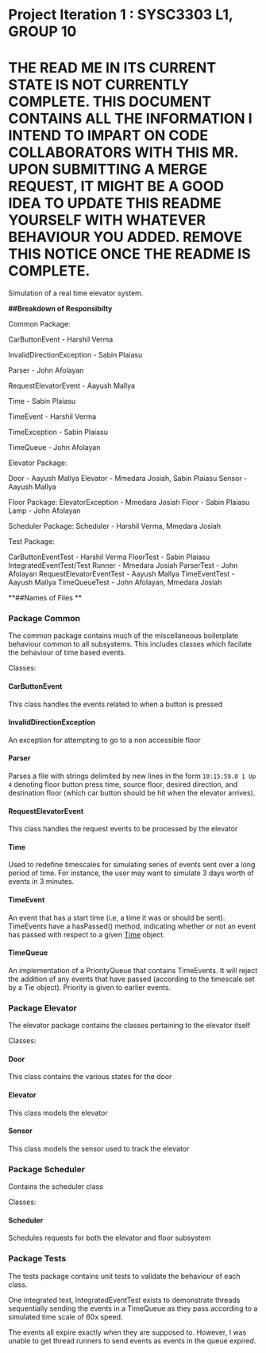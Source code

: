 # Project Iteration 1 : SYSC3303 L1, GROUP 10

# THE READ ME IN ITS CURRENT STATE IS NOT CURRENTLY COMPLETE. THIS DOCUMENT CONTAINS ALL THE INFORMATION I INTEND TO IMPART ON CODE COLLABORATORS WITH THIS MR. UPON SUBMITTING A MERGE REQUEST, IT MIGHT BE A GOOD IDEA TO UPDATE THIS README YOURSELF WITH WHATEVER BEHAVIOUR YOU ADDED. REMOVE THIS NOTICE ONCE THE README IS COMPLETE.

Simulation of a real time elevator system. 


**##Breakdown of Responsibilty**
 
 Common Package:
 
 CarButtonEvent - Harshil Verma
 
 InvalidDirectionException - Sabin Plaiasu
 
 Parser - John Afolayan
 
 RequestElevatorEvent - Aayush Mallya
 
 Time - Sabin Plaiasu
 
 TimeEvent - Harshil Verma
 
 TimeException - Sabin Plaiasu
 
 TimeQueue - John Afolayan
 
 Elevator Package:
 
 Door - Aayush Mallya
 Elevator - Mmedara Josiah, Sabin Plaiasu
 Sensor - Aayush Mallya
 
 Floor Package:
 ElevatorException - Mmedara Josiah
 Floor - Sabin Plaiasu
 Lamp - John Afolayan
 
 Scheduler Package:
 Scheduler - Harshil Verma, Mmedara Josiah
 
 Test Package:
 
 CarButtonEventTest - Harshil Verma
 FloorTest - Sabin Plaiasu
 IntegratedEventTest/Test Runner - Mmedara Josiah
 ParserTest - John Afolayan
 RequestElevatorEventTest - Aayush Mallya
 TimeEventTest - Aayush Mallya
 TimeQueueTest - John Afolayan, Mmedara Josiah
 
**##Names of Files **

### Package Common

The common package contains much of the miscellaneous boilerplate behaviour common to all subsystems. This includes classes which facilate the behaviour of time based events.

Classes:
#### CarButtonEvent
This class handles the events related to when a button is pressed
#### InvalidDirectionException
An exception for attempting to go to a non accessible floor
#### Parser
Parses a file with strings delimited by new lines in the form `10:15:59.0 1 Up 4` denoting floor button press time, source floor, desired direction, and destination floor (which car button should be hit when the elevator arrives). 
#### RequestElevatorEvent
This class handles the request events to be processed by the elevator
#### Time
Used to redefine timescales for simulating series of events sent over a long period of time. For instance, the user may want to simulate 3 days worth of events in 3 minutes.
#### TimeEvent
An event that has a start time (i.e, a time it was or should be sent). TimeEvents have a hasPassed() method, indicating whether or not an event has passed with respect to a given [Time](#Time) object.
#### TimeQueue
An implementation of a PriorityQueue that contains TimeEvents. It will reject the addition of any events that have passed (according to the timescale set by a Tie object). Priority is given to earlier events.

### Package Elevator
The elevator package contains the classes pertaining to the elevator itself 

Classes:
#### Door
This class contains the various states for the door
#### Elevator
This class models the elevator
#### Sensor
This class models the sensor used to track the elevator


### Package Scheduler
Contains the scheduler class

Classes:
#### Scheduler
Schedules requests for both the elevator and floor subsystem

### Package Tests
The tests package contains unit tests to validate the behaviour of each class.

One integrated test, IntegratedEventTest exists to demonstrate threads sequentially sending the events in a TimeQueue as they pass according to a simulated time scale of 60x speed.

The events all expire exactly when they are supposed to. However, I was unable to get thread runners to send events as events in the queue expired. 
